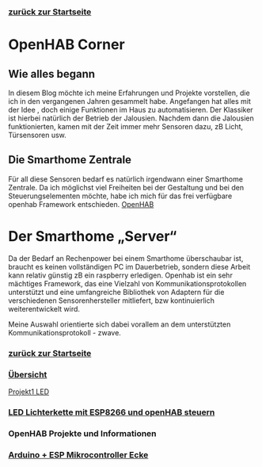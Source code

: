 ### [zurück zur Startseite](https://frankhoerper.github.io/FranksTechCorner)

# OpenHAB Corner

## Wie alles begann
In diesem Blog möchte ich meine Erfahrungen und Projekte vorstellen, die ich in den vergangenen Jahren gesammelt habe.
Angefangen hat alles mit der Idee , doch einige Funktionen im Haus zu automatisieren.
Der Klassiker ist hierbei natürlich der Betrieb der Jalousien.
Nachdem dann die Jalousien funktionierten, kamen mit der Zeit immer mehr Sensoren dazu, zB Licht, Türsensoren usw.

## Die Smarthome Zentrale
Für all diese Sensoren bedarf es natürlich irgendwann einer Smarthome Zentrale.
Da ich möglichst viel Freiheiten bei der Gestaltung und bei den Steuerungselementen möchte,
habe ich mich für das frei verfügbare openhab Framework entschieden. 
[OpenHAB](https://www.openhab.org/)

# Der Smarthome „Server“
Da der Bedarf an Rechenpower bei einem Smarthome überschaubar ist, braucht es keinen vollständigen PC im Dauerbetrieb,
sondern diese Arbeit kann relativ günstig zB ein raspberry erledigen. Openhab ist ein sehr mächtiges Framework,
das eine Vielzahl von Kommunikationsprotokollen unterstützt und eine umfangreiche Bibliothek von Adaptern für die verschiedenen Sensorenhersteller
mitliefert,
bzw kontinuierlich weiterentwickelt wird.

Meine Auswahl orientierte sich dabei vorallem an dem unterstützten Kommunikationsprotokoll - zwave.

### [zurück zur Startseite](https://frankhoerper.github.io/testfactory-/)

### [Übersicht](%base_url%25?openHAB/index)

[Projekt1 LED](LED%20Lichterkette/LED-stripe.md?fileId=51078)

### [LED Lichterkette mit ESP8266 und openHAB steuern](%base_url%25openHAB/LED%20Lichterkette/LED-stripe)

### OpenHAB Projekte und Informationen

### [Arduino + ESP Mikrocontroller Ecke](Arduino/Arduinointro.md?fileId=29465)

